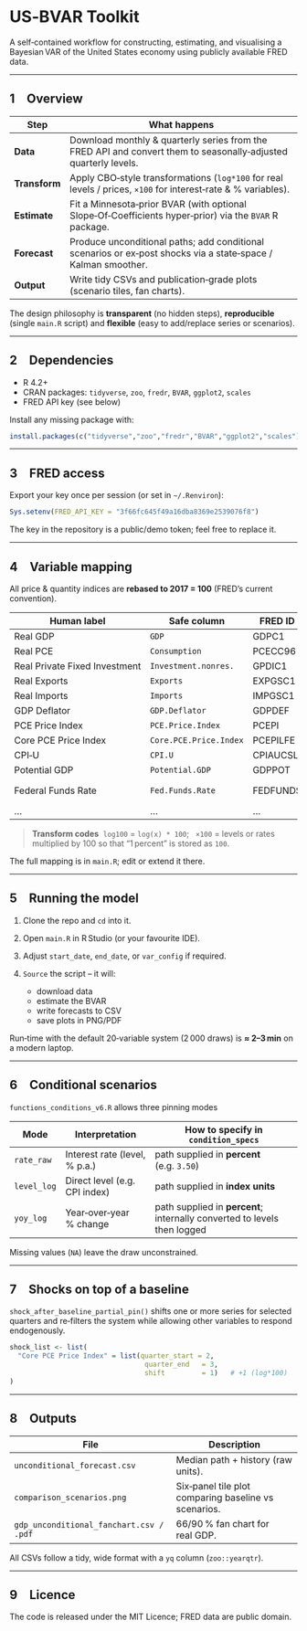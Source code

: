 # US‑BVAR Toolkit

A self‑contained workflow for constructing, estimating, and visualising a Bayesian VAR of the United States economy using publicly available FRED data.

---

## 1 Overview

| Step          | What happens                                                                                                    |
| ------------- | --------------------------------------------------------------------------------------------------------------- |
| **Data**      | Download monthly & quarterly series from the FRED API and convert them to seasonally‑adjusted quarterly levels. |
| **Transform** | Apply CBO‑style transformations (`log*100` for real levels / prices, `×100` for interest‑rate & % variables).   |
| **Estimate**  | Fit a Minnesota‑prior BVAR (with optional Slope‑Of‑Coefficients hyper‑prior) via the `BVAR` R package.          |
| **Forecast**  | Produce unconditional paths; add conditional scenarios or ex‑post shocks via a state‑space / Kalman smoother.   |
| **Output**    | Write tidy CSVs and publication‑grade plots (scenario tiles, fan charts).                                       |

The design philosophy is **transparent** (no hidden steps), **reproducible** (single `main.R` script) and **flexible** (easy to add/replace series or scenarios).

---

## 2 Dependencies

* R 4.2+
* CRAN packages: `tidyverse`, `zoo`, `fredr`, `BVAR`, `ggplot2`, `scales`
* FRED API key (see below)

Install any missing package with:

```r
install.packages(c("tidyverse","zoo","fredr","BVAR","ggplot2","scales"))
```

---

## 3 FRED access

Export your key once per session (or set in `~/.Renviron`):

```r
Sys.setenv(FRED_API_KEY = "3f66fc645f49a16dba8369e2539076f8")
```

The key in the repository is a public/demo token; feel free to replace it.

---

## 4 Variable mapping

All price & quantity indices are **rebased to 2017 = 100** (FRED’s current convention).

| Human label                   | Safe column            | FRED ID  | Freq. | Transform |
| ----------------------------- | ---------------------- | -------- | ----- | --------- |
| Real GDP                      | `GDP`                  | GDPC1    | Q     | log100    |
| Real PCE                      | `Consumption`          | PCECC96  | Q     | log100    |
| Real Private Fixed Investment | `Investment.nonres.`   | GPDIC1   | Q     | log100    |
| Real Exports                  | `Exports`              | EXPGSC1  | Q     | log100    |
| Real Imports                  | `Imports`              | IMPGSC1  | Q     | log100    |
| GDP Deflator                  | `GDP.Deflator`         | GDPDEF   | Q     | log100    |
| PCE Price Index               | `PCE.Price.Index`      | PCEPI    | Q     | log100    |
| Core PCE Price Index          | `Core.PCE.Price.Index` | PCEPILFE | Q     | log100    |
| CPI‑U                         | `CPI.U`                | CPIAUCSL | Q     | log100    |
| Potential GDP                 | `Potential.GDP`        | GDPPOT   | Q     | log100    |
| Federal Funds Rate            | `Fed.Funds.Rate`       | FEDFUNDS | M → Q | ×100      |
| …                             | …                      | …        | …     | …         |

> **Transform codes**  `log100` = `log(x) * 100`;   `×100` = levels or rates multiplied by 100 so that “1 percent” is stored as `100`.

The full mapping is in `main.R`; edit or extend it there.

---

## 5 Running the model

1. Clone the repo and `cd` into it.
2. Open `main.R` in R Studio (or your favourite IDE).
3. Adjust `start_date`, `end_date`, or `var_config` if required.
4. `Source` the script – it will:

   * download data
   * estimate the BVAR
   * write forecasts to CSV
   * save plots in PNG/PDF

Run‑time with the default 20‑variable system (2 000 draws) is **≈ 2–3 min** on a modern laptop.

---

## 6 Conditional scenarios

`functions_conditions_v6.R` allows three pinning modes

| Mode        | Interpretation                | How to specify in `condition_specs`                                      |
| ----------- | ----------------------------- | ------------------------------------------------------------------------ |
| `rate_raw`  | Interest rate (level, % p.a.) | path supplied in **percent** (e.g. `3.50`)                               |
| `level_log` | Direct level (e.g. CPI index) | path supplied in **index units**                                         |
| `yoy_log`   | Year‑over‑year % change       | path supplied in **percent**; internally converted to levels then logged |

Missing values (`NA`) leave the draw unconstrained.

---

## 7 Shocks on top of a baseline

`shock_after_baseline_partial_pin()` shifts one or more series for selected quarters
and re‑filters the system while allowing other variables to respond endogenously.

```r
shock_list <- list(
  "Core PCE Price Index" = list(quarter_start = 2,
                                 quarter_end   = 3,
                                 shift         = 1)   # +1 (log*100)
)
```

---

## 8 Outputs

| File                                    | Description                                          |
| --------------------------------------- | ---------------------------------------------------- |
| `unconditional_forecast.csv`            | Median path + history (raw units).                   |
| `comparison_scenarios.png`              | Six‑panel tile plot comparing baseline vs scenarios. |
| `gdp_unconditional_fanchart.csv / .pdf` | 66/90 % fan chart for real GDP.                      |

All CSVs follow a tidy, wide format with a `yq` column (`zoo::yearqtr`).

---

## 9 Licence

The code is released under the MIT Licence; FRED data are public domain.
